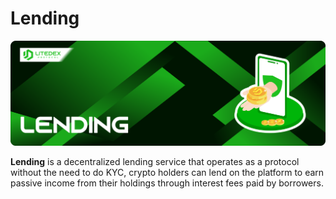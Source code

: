 # Lending

![](../.gitbook/assets/16.-lending%20%281%29.svg)

**Lending** is a decentralized lending service that operates as a protocol without the need to do KYC, crypto holders can lend on the platform to earn passive income from their holdings through interest fees paid by borrowers.

